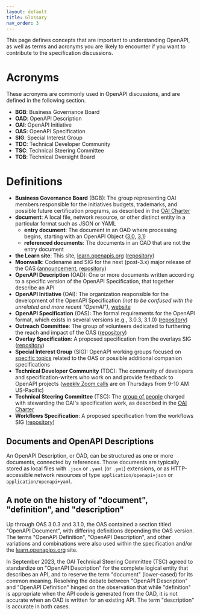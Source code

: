 ```yaml
---
layout: default
title: Glossary
nav_order: 3
---
```


This page defines concepts that are important to understanding OpenAPI, as well as terms and acronyms you are likely to encounter if you want to contribute to the specification discussions.

# Acronyms

These acronyms are commonly used in OpenAPI discussions, and are defined in the following section.

- **BGB**: Business Governance Board
- **OAD**: OpenAPI Description
- **OAI**: OpenAPI Initiative
- **OAS**: OpenAPI Specification
- **SIG**: Special Interest Group
- **TDC**: Technical Developer Community
- **TSC**: Technical Steering Committee
- **TOB**: Technical Oversight Board

# Definitions

- **Business Governance Board** (BGB): The group representing OAI members responsible for the initiatives budgets, trademarks, and possible future certification programs, as described in the [OAI Charter](https://www.openapis.org/participate/how-to-contribute/governance)
- **document**: A local file, network resource, or other distinct entity in a particular format such as JSON or YAML
  - **entry document**: The document in an OAD where processing begins, starting with an OpenAPI Object ([3.0](https://spec.openapis.org/oas/v3.0.3#openapi-object), [3.1](https://spec.openapis.org/oas/v3.1.0#openapi-object))
  - **referenced documents**: The documents in an OAD that are not the entry document
- **the Learn site**: This site, [learn.openapis.org](learn.openapis.org) ([repository](https://github.com/OAI/learn.openapis.org))
- **Moonwalk**: Codename and SIG for the next (post-3.x) major release of the OAS ([announcement](https://www.openapis.org/blog/2023/12/06/openapi-moonwalk-2024), [repository](https://github.com/OAI/sig-moonwalk))
- **OpenAPI Description** (OAD): One or more documents written according to a specific version of the OpenAPI Specification, that together describe an API
- **OpenAPI Initiative** (OAI): The organization responsible for the development of the OpenAPI Specification _(not to be confused with the unrelated and more recent "OpenAI")_, [website](https://openapis.org/)
- **OpenAPI Specification** (OAS): The formal requirements for the OpenAPI format, which exists in several versions (e.g., 3.0.3, 3.1.0) ([repository](https://github.com/OAI/OpenAPI-Specification))
- **Outreach Committee**: The group of volunteers dedicated to furthering the reach and impact of the OAS ([repository](https://github.com/OAI/Outreach))
- **Overlay Specification**: A proposed specification from the overlays SIG ([repository](https://github.com/OAI/Overlay-Specification))
- **Special Interest Group** (SIG): OpenAPI working groups focused on [specific topics](https://github.com/OAI/OpenAPI-Specification/blob/main/SPECIAL_INTEREST_GROUPS.md) related to the OAS or possible additional companion specifications
- **Technical Developer Community** (TDC): The community of developers and specification-writers who work on and provide feedback to OpenAPI projects ([weekly Zoom calls](https://github.com/OAI/OpenAPI-Specification/issues?q=is%3Aissue+is%3Aopen+%22Open+Community+%28TDC%29+Meeting%22) are on Thursdays from 9-10 AM US-Pacific)
- **Technical Steering Committee** (TSC): The [group of people](https://github.com/OAI/OpenAPI-Specification/blob/main/MAINTAINERS.md) charged with stewarding the OAI's specification work, as described in the [OAI Charter](https://www.openapis.org/participate/how-to-contribute/governance)
- **Workflows Specification**: A proposed specification from the workflows SIG ([repository](https://github.com/OAI/sig-workflows))

## Documents and OpenAPI Descriptions

An OpenAPI Description, or OAD, can be structured as one or more documents, connected by references.  Those documents are typically stored as local files with `.json` or `.yaml` (or `.yml`) extensions, or as HTTP-accessible network resources of type `application/openapi+json` or `application/openapi+yaml`.

## A note on the history of "document", "definition", and "description"

Up through OAS 3.0.3 and 3.1.0, the OAS contained a section titled "OpenAPI Document", with differing definitions depending the OAS version.  The terms "OpenAPI Definition", "OpenAPI Description", and other variations and combinations were also used within the specification and/or the [learn.openapips.org](learn.openapis.org) site.

In September 2023, the OAI Technical Steering Committee (TSC) agreed to standardize on "OpenAPI Description" for the complete logical entity that describes an API, and to reserve the term "document" (lower-cased) for its common meaning.  Resolving the debate between "OpenAPI Description" and "OpenAPI Definition" hinged on the observation that while "definition" is appropriate when the API code is generated from the OAD, it is not accurate when an OAD is written for an existing API.  The term "description" is accurate in both cases.
